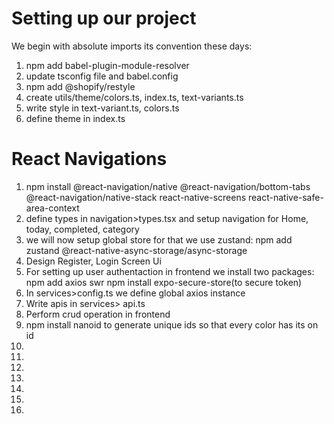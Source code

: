 # Setting up our project
We begin with absolute imports its convention these days:
1. npm add babel-plugin-module-resolver
2. update tsconfig file and babel.config
3. npm add @shopify/restyle
4. create utils/theme/colors.ts, index.ts, text-variants.ts
5. write style in text-variant.ts, colors.ts
6. define theme in index.ts

# React Navigations
1. npm install @react-navigation/native @react-navigation/bottom-tabs @react-navigation/native-stack react-native-screens react-native-safe-area-context
2. define types in navigation>types.tsx and setup navigation for Home, today, completed, category
3. we will now setup global store for that we use zustand: npm add zustand @react-native-async-storage/async-storage
4. Design Register, Login Screen Ui
5. For setting up user authentaction in frontend we install two packages: 
npm add axios swr 
npm install expo-secure-store(to secure token)
6. In services>config.ts we define global axios instance
7. Write apis in services> api.ts
8. Perform crud operation in frontend
9. npm install nanoid to generate unique ids so that every color has its on id
10. 
11.
12.
13.
14.
15.
16.
